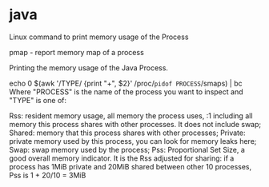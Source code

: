 # java
Linux command to print memory usage of the Process

pmap - report memory map of a process

Printing the memory usage of the Java Process.

echo 0 $(awk '/TYPE/ {print "+", $2}' /proc/`pidof PROCESS`/smaps) | bc
Where "PROCESS" is the name of the process you want to inspect and "TYPE" is one of:

Rss: resident memory usage, all memory the process uses, :1
including all memory this process shares with other processes. It does not include swap;
Shared: memory that this process shares with other processes;
Private: private memory used by this process, you can look for memory leaks here;
Swap: swap memory used by the process;
Pss: Proportional Set Size, a good overall memory indicator. It is the Rss adjusted for sharing: if a process has 1MiB private and 20MiB shared between other 10 processes, Pss is 1 + 20/10 = 3MiB
